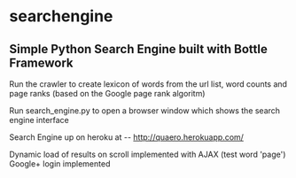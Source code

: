 searchengine
============

Simple Python Search Engine built with Bottle Framework
----------------------------------------------------------

Run the crawler to create lexicon of words from the url list, word counts and page ranks (based on the Google page rank algoritm)

Run search_engine.py to open a browser window which shows the search engine interface

Search Engine up on heroku at -- http://quaero.herokuapp.com/


Dynamic load of results on scroll implemented with AJAX (test word 'page')
Google+ login implemented
